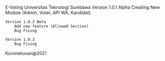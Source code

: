 E-Voting Universitas Teknologi Sumbawa
    Version 1.0.1 Alpha
        Creating New Module (Admin, Voter, API WA, Kandidat)
    
    Version 1.0.2 Beta
        Add new feature (Allowed Section)
        Bug Fixing
    
    Version 1.0.3
        Bug Fixing
        
Kuronekosan@2021